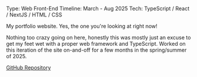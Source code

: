 Type: Web Front-End
Timeline: March - Aug 2025
Tech: TypeScript / React / NextJS / HTML / CSS

My portfolio website. Yes, the one you're looking at right now!

Nothing too crazy going on here, honestly this was mostly just an excuse to get my feet wet with a proper web framework and TypeScript. Worked on this iteration of the site on-and-off for a few months in the spring/summer of 2025.

[GitHub Repository](https://github.com/ShikenNuggets/Portfolio)